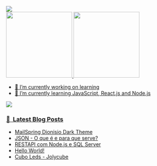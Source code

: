 
<img src="https://i.imgur.com/6Tzl2dJ.gif"/>
<div class="main">
  <a href="https://github.com/dionisiofernandes">
  <img height="180em"  src="https://github-readme-stats.vercel.app/api?username=dionisiofernandes&show_icons=true&theme=dark&include_all_commits=true&count_private=true"/>
  <img height="180em" src="https://github-readme-stats.vercel.app/api/top-langs/?username=dionisiofernandes&layout=compact&langs_count=7&theme=dark"/>
 
</div>



- 🔭 I’m currently working on learning
- 🌱 I’m currently learning JavaScript, React.js and Node.js

![](https://komarev.com/ghpvc/?username=dionisiofernandes&color=green)

  
  
  
  
### 📕 &nbsp;Latest Blog Posts
  
<!-- BLOG:START -->
- [MailSpring Dionisio Dark Theme](https://blog.dionisiofernandes.com/mailspring-dionisio-dark-theme)
- [JSON - O que é e para que serve?](https://blog.dionisiofernandes.com/json-o-que-e-e-para-que-serve)
- [RESTAPI com Node.js e SQL Server](https://blog.dionisiofernandes.com/restapi-com-nodejs-e-sql-server)
- [Hello World!](https://blog.dionisiofernandes.com/hello-world)
- [Cubo Leds - Jolycube](https://blog.dionisiofernandes.com/cubo-leds-jolycube)
<!-- BLOG:END -->

